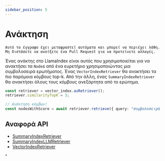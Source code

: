 ```yaml
---
sidebar_position: 5
---
```


# Ανάκτηση

`Αυτό το έγγραφο έχει μεταφραστεί αυτόματα και μπορεί να περιέχει λάθη. Μη διστάσετε να ανοίξετε ένα Pull Request για να προτείνετε αλλαγές.`

Ένας ανάκτης στο LlamaIndex είναι αυτός που χρησιμοποιείται για να ανακτήσει τα `Node`s από ένα ευρετήριο χρησιμοποιώντας μια συμβολοσειρά ερωτήματος. Ένας `VectorIndexRetriever` θα ανακτήσει τα πιο παρόμοια κόμβους top-k. Από την άλλη, ένας `SummaryIndexRetriever` θα ανακτήσει όλους τους κόμβους ανεξάρτητα από το ερώτημα.

```typescript
const retriever = vector_index.asRetriever();
retriever.similarityTopK = 3;

// Ανάκτηση κόμβων!
const nodesWithScore = await retriever.retrieve({ query: "συμβολοσειρά ερωτήματος" });
```

## Αναφορά API

- [SummaryIndexRetriever](../../api/classes/SummaryIndexRetriever.md)
- [SummaryIndexLLMRetriever](../../api/classes/SummaryIndexLLMRetriever.md)
- [VectorIndexRetriever](../../api/classes/VectorIndexRetriever.md)

"
